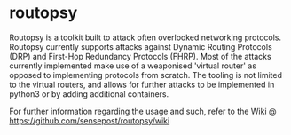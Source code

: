 # routopsy

Routopsy is a toolkit built to attack often overlooked networking protocols. Routopsy currently supports attacks against Dynamic Routing Protocols (DRP) and First-Hop Redundancy Protocols (FHRP). Most of the attacks currently implemented make use of a weaponised 'virtual router' as opposed to implementing protocols from scratch. The tooling is not limited to the virtual routers, and allows for further attacks to be implemented in python3 or by adding additional containers.

For further information regarding the usage and such, refer to the Wiki @ https://github.com/sensepost/routopsy/wiki
